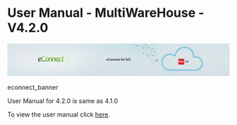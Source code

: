User Manual - MultiWareHouse - V4.2.0
=====================================

![econnect_banner](media/b74af4ae6e7208b3193b8a099a65b0f5.jpg)

econnect_banner

User Manual for 4.2.0 is same as 4.1.0

To view the user manual click [here](../4.1.0/usermanual-multiwarehouse.md).
